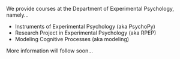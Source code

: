 We provide courses at the Department of Experimental Psychology, namely...
- Instruments of Experimental Psychology (aka PsychoPy)
- Research Project in Experimental Psychology (aka RPEP)
- Modeling Cognitive Processes (aka modeling)

More information will follow soon...
